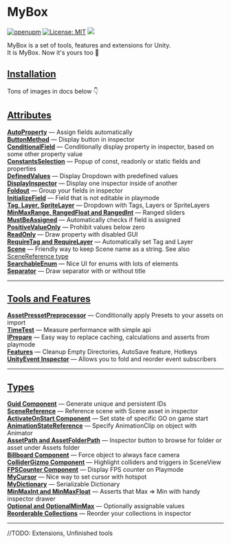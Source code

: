 # MyBox

[![openupm](https://img.shields.io/npm/v/com.domybest.mybox?label=openupm&registry_uri=https://package.openupm.com)](https://openupm.com/packages/com.domybest.mybox/)
[![License: MIT](https://img.shields.io/badge/License-MIT-brightgreen.svg)](https://github.com/Deadcows/MyBox/blob/master/LICENSE.md)
<a href="https://www.buymeacoffee.com/andrewrumak" target="_blank"><img src="https://user-images.githubusercontent.com/969858/114297171-ca615080-9ab7-11eb-8010-0ae8762ff1f1.png" /></a>




MyBox is a set of tools, features and extensions for Unity.<br />
It is MyBox. Now it's yours too :raised_hands:<br />


## [Installation](https://github.com/Deadcows/MyBox/wiki/Installation)


Tons of images in docs below :point_down:

## [Attributes](https://github.com/Deadcows/MyBox/wiki/Attributes)
**[AutoProperty](https://github.com/Deadcows/MyBox/wiki/Attributes#autoproperty)** — Assign fields automatically<br />
**[ButtonMethod](https://github.com/Deadcows/MyBox/wiki/Attributes#buttonmethod)** — Display button in inspector<br />
**[ConditionalField](https://github.com/Deadcows/MyBox/wiki/Attributes#conditionalfield)** — Conditionally display property in inspector, based on some other property value<br />
**[ConstantsSelection](https://github.com/Deadcows/MyBox/wiki/Attributes#constantsselection)** — Popup of const, readonly or static fields and properties<br />
**[DefinedValues](https://github.com/Deadcows/MyBox/wiki/Attributes#definedvalues)** — Display Dropdown with predefined values<br />
**[DisplayInspector](https://github.com/Deadcows/MyBox/wiki/Attributes#displayinspector)** — Display one inspector inside of another<br />
**[Foldout](https://github.com/Deadcows/MyBox/wiki/Attributes#foldout)** — Group your fields in inspector<br />
**[InitializeField](https://github.com/Deadcows/MyBox/wiki/Attributes#initializefield)** — Field that is not editable in playmode<br />
**[Tag, Layer, SpriteLayer](https://github.com/Deadcows/MyBox/wiki/Attributes#tag-layer-spritelayer)** — Dropdown with Tags, Layers or SpriteLayers<br />
**[MinMaxRange, RangedFloat and RangedInt](https://github.com/Deadcows/MyBox/wiki/Attributes#minmaxrange-rangedfloat-and-rangedint)** — Ranged sliders<br />
**[MustBeAssigned](https://github.com/Deadcows/MyBox/wiki/Attributes#mustbeassigned)** — Automatically checks if field is assigned<br />
**[PositiveValueOnly](https://github.com/Deadcows/MyBox/wiki/Attributes#positivevalueonly)** — Prohibit values below zero<br />
**[ReadOnly](https://github.com/Deadcows/MyBox/wiki/Attributes#readonly)** — Draw property with disabled GUI<br />
**[RequireTag and RequireLayer](https://github.com/Deadcows/MyBox/wiki/Attributes#requiretag-and-requirelayer)** — Automatically set Tag and Layer<br />
**[Scene](https://github.com/Deadcows/MyBox/wiki/Attributes#scene)** — Friendly way to keep Scene name as a string. See also [SceneReference type](https://github.com/Deadcows/MyBox/wiki/Types#scenereference)<br />
**[SearchableEnum](https://github.com/Deadcows/MyBox/wiki/Attributes#searchableenum)** — Nice UI for enums with lots of elements<br />
**[Separator](https://github.com/Deadcows/MyBox/wiki/Attributes#separator)** — Draw separator with or without title<br />

--------

## [Tools and Features](https://github.com/Deadcows/MyBox/wiki/Tools-and-Features)
**[AssetPressetPreprocessor](https://github.com/Deadcows/MyBox/wiki/Tools-and-Features#assetpressetpreprocessor)** — Conditionally apply Presets to your assets on import<br />
**[TimeTest](https://github.com/Deadcows/MyBox/wiki/Tools-and-Features#timetest)** — Measure performance with simple api<br />
**[IPrepare](https://github.com/Deadcows/MyBox/wiki/Tools-and-Features#iprepare)** — Easy way to replace caching, calculations and asserts from playmode<br />
**[Features](https://github.com/Deadcows/MyBox/wiki/Tools-and-Features#cleanup-empty-directories-and-autosave-features-and-some-hotkeys)** — Cleanup Empty Directories, AutoSave feature, Hotkeys<br />
**[UnityEvent Inspector](https://github.com/Deadcows/MyBox/wiki/Tools-and-Features#reworked-unityevent-inspector)** — Allows you to fold and reorder event subscribers<br />

--------

## [Types](https://github.com/Deadcows/MyBox/wiki/Types)
**[Guid Component](https://github.com/Deadcows/MyBox/wiki/Types#guidcomponent)** — Generate unique and persistent IDs<br />
**[SceneReference](https://github.com/Deadcows/MyBox/wiki/Types#scenereference)** — Reference scene with Scene asset in inspector<br />
**[ActivateOnStart Component](https://github.com/Deadcows/MyBox/wiki/Types#activestateonstart-component)** — Set state of specific GO on game start<br />
**[AnimationStateReference](https://github.com/Deadcows/MyBox/wiki/Types#animationstatereference)** — Specify AnimationClip on object with Animator<br />
**[AssetPath and AssetFolderPath](https://github.com/Deadcows/MyBox/wiki/Types#assetpath-and-assetfolderpath)** — Inspector button to browse for folder or asset under Assets folder<br />
**[Billboard Component](https://github.com/Deadcows/MyBox/wiki/Types#billboard-component)** — Force object to always face camera<br />
**[ColliderGizmo Component](https://github.com/Deadcows/MyBox/wiki/Types#collidergizmo-component)** — Highlight colliders and triggers in SceneView<br />
**[FPSCounter Component](https://github.com/Deadcows/MyBox/wiki/Types#fpscounter)** — Display FPS counter on Playmode<br />
**[MyCursor](https://github.com/Deadcows/MyBox/wiki/Types#mycursor)** — Nice way to set cursor with hotspot<br />
**[MyDictionary](https://github.com/Deadcows/MyBox/wiki/Types#mydictionary)** — Serializable Dictionary<br />
**[MinMaxInt and MinMaxFloat](https://github.com/Deadcows/MyBox/wiki/Types#minmaxint-and-minmaxfloat)** — Asserts that Max => Min with handy inspector drawer<br />
**[Optional and OptionalMinMax](https://github.com/Deadcows/MyBox/wiki/Types#optional-and-optionalminmax)** — Optionally assignable values<br />
**[Reorderable Collections](https://github.com/Deadcows/MyBox/wiki/Types#reorderable-collections)** — Reorder your collections in inspector<br />


--------

//TODO: Extensions, Unfinished tools
